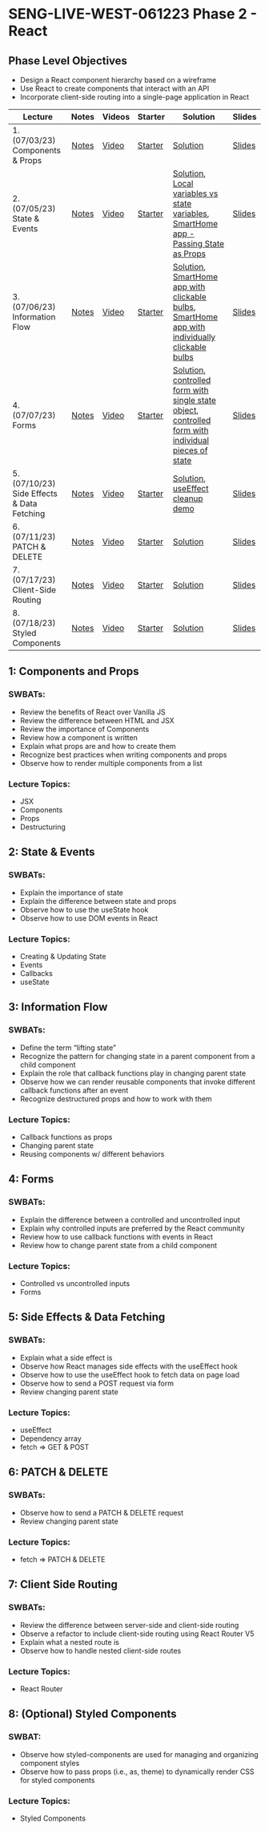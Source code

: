 # SENG-LIVE-WEST-061223 Phase 2 - React

## Phase Level Objectives

- Design a React component hierarchy based on a wireframe
- Use React to create components that interact with an API
- Incorporate client-side routing into a single-page application in React


| Lecture                                    |                                                   Notes                                                   | Videos     | Starter      | Solution                                                                                                                                                                                                                                             | Slides      |
| ------------------------------------------ | :-------------------------------------------------------------------------------------------------------: | ---------- | ------------ | ---------------------------------------------------------------------------------------------------------------------------------------------------------------------------------------------------------------------------------------------------- | ----------- |
| 1. (07/03/23) Components & Props           | [Notes](https://docs.google.com/document/d/1PaEUsoVruIU3pSUOz9jlsfVhxrwB1N7XPYbmak03wKg/edit?usp=sharing) | [Video](https://www.youtube.com/watch?v=e-tGz1rKSmQ) | [Starter](https://github.com/learn-co-students/SENG-LIVE-WEST-061223-Phase-2-React/tree/main/01_components_and_props) | [Solution](https://github.com/learn-co-students/SENG-LIVE-WEST-061223-Phase-2-React/tree/01_solution/01_components_and_props)                                                                                                                                                                                                                                        | [Slides](https://raw.githack.com/learn-co-students/SENG-LIVE-WEST-061223-Phase-2-React/main/01_components_and_props/export/index.html) |
| 2. (07/05/23) State & Events               | [Notes](https://docs.google.com/document/d/1PaEUsoVruIU3pSUOz9jlsfVhxrwB1N7XPYbmak03wKg/edit?usp=sharing) | [Video](https://www.youtube.com/watch?v=DK0EMw9hT00) | [Starter](https://github.com/learn-co-students/SENG-LIVE-WEST-061223-Phase-2-React/tree/main/02_state_and_events) | [Solution](https://github.com/learn-co-students/SENG-LIVE-WEST-061223-Phase-2-React/tree/02_solution/02_state_and_events), [Local variables vs state variables](https://codesandbox.io/s/counter-state-example-0r8stb?file=/src/App.js), [SmartHome app - Passing State as Props](https://codesandbox.io/s/vigilant-minsky-iiykrb)                               | [Slides](https://raw.githack.com/learn-co-students/SENG-LIVE-WEST-061223-Phase-2-React/main/02_state_and_events/assets/export/index.html) |
| 3. (07/06/23) Information Flow             | [Notes](https://docs.google.com/document/d/1PaEUsoVruIU3pSUOz9jlsfVhxrwB1N7XPYbmak03wKg/edit?usp=sharing) | [Video](#) | [Starter](#) | [Solution](#), [SmartHome app with clickable bulbs](https://codesandbox.io/s/smarthome-with-clickable-bulbs-woyctp), [SmartHome app with individually clickable bulbs](https://codesandbox.io/s/smarthome-with-individually-switchable-bulbs-du3hot) | [Slides](#) |
| 4. (07/07/23) Forms                        | [Notes](https://docs.google.com/document/d/1PaEUsoVruIU3pSUOz9jlsfVhxrwB1N7XPYbmak03wKg/edit?usp=sharing) | [Video](#) | [Starter](#) | [Solution](#), [controlled form with single state object](https://codesandbox.io/s/refactoring-a-controlled-form-with-individual-pieces-of-state-juv663?file=/src/App.js), [controlled form with individual pieces of state](https://codesandbox.io/s/controlled-form-with-individual-pieces-of-state-pbjpe4?from-embed) | [Slides](#) |
| 5. (07/10/23) Side Effects & Data Fetching | [Notes](https://docs.google.com/document/d/1PaEUsoVruIU3pSUOz9jlsfVhxrwB1N7XPYbmak03wKg/edit?usp=sharing) | [Video](#) | [Starter](#) | [Solution](#), [useEffect cleanup demo](https://codesandbox.io/s/useeffect-cleanup-ig17kd?file=/src/Timer.js)                                                                                                                                        | [Slides](#) |
| 6. (07/11/23) PATCH & DELETE               | [Notes](https://docs.google.com/document/d/1PaEUsoVruIU3pSUOz9jlsfVhxrwB1N7XPYbmak03wKg/edit?usp=sharing) | [Video](#) | [Starter](#) | [Solution](#)                                                                                                                                                                                                                                        | [Slides](#) |
| 7. (07/17/23) Client-Side Routing          | [Notes](https://docs.google.com/document/d/1PaEUsoVruIU3pSUOz9jlsfVhxrwB1N7XPYbmak03wKg/edit?usp=sharing) | [Video](#) | [Starter](#) | [Solution](#)                                                                                                                                                                                                                                        | [Slides](#) |
| 8. (07/18/23) Styled Components            | [Notes](https://docs.google.com/document/d/1PaEUsoVruIU3pSUOz9jlsfVhxrwB1N7XPYbmak03wKg/edit?usp=sharing) | [Video](#) | [Starter](#) | [Solution](#)                                                                                                                                                                                                                                        | [Slides](#) |

## 1: Components and Props
### SWBATs:
- Review the benefits of React over Vanilla JS 
- Review the difference between HTML and JSX
- Review the importance of Components
- Review how a component is written
- Explain what props are and how to create them
- Recognize best practices when writing components and props
- Observe how to render multiple components from a list
### Lecture Topics:
- JSX
- Components
- Props
- Destructuring


## 2: State & Events

### SWBATs:
- Explain the importance of state
- Explain the difference between state and props
- Observe how to use the useState hook
- Observe how to use DOM events in React
### Lecture Topics:
- Creating & Updating State
- Events
- Callbacks
- useState


## 3: Information Flow
### SWBATs:
- Define the term “lifting state”
- Recognize the pattern for changing state in a parent component from a child component
- Explain the role that callback functions play in changing parent state
- Observe how we can render reusable components that invoke different callback functions after an event
- Recognize destructured props and how to work with them
### Lecture Topics:
- Callback functions as props
- Changing parent state
- Reusing components w/ different behaviors

## 4: Forms
### SWBATs:
- Explain the difference between a controlled and uncontrolled input
- Explain why controlled inputs are preferred by the React community
- Review how to use callback functions with events in React
- Review how to change parent state from a child component
### Lecture Topics:
- Controlled vs uncontrolled inputs
- Forms

## 5: Side Effects & Data Fetching

### SWBATs:
- Explain what a side effect is
- Observe how React manages side effects with the useEffect hook
- Observe how to use the useEffect hook to fetch data on page load
- Observe how to send a POST request via form
- Review changing parent state
### Lecture Topics:
- useEffect
- Dependency array
- fetch => GET & POST

## 6: PATCH & DELETE
### SWBATs:
- Observe how to send a PATCH & DELETE request
- Review changing parent state
### Lecture Topics:
- fetch => PATCH & DELETE

## 7: Client Side Routing

### SWBATs:
- Review the difference between server-side and client-side routing
- Observe a refactor to include client-side routing using React Router V5
- Explain what a nested route is
- Observe how to handle nested client-side routes 
### Lecture Topics:
- React Router

## 8: (Optional) Styled Components
### SWBAT:
- Observe how styled-components are used for managing and organizing component styles
- Observe how to pass props (i.e., as, theme) to dynamically render CSS for styled components
### Lecture Topics:
- Styled Components
